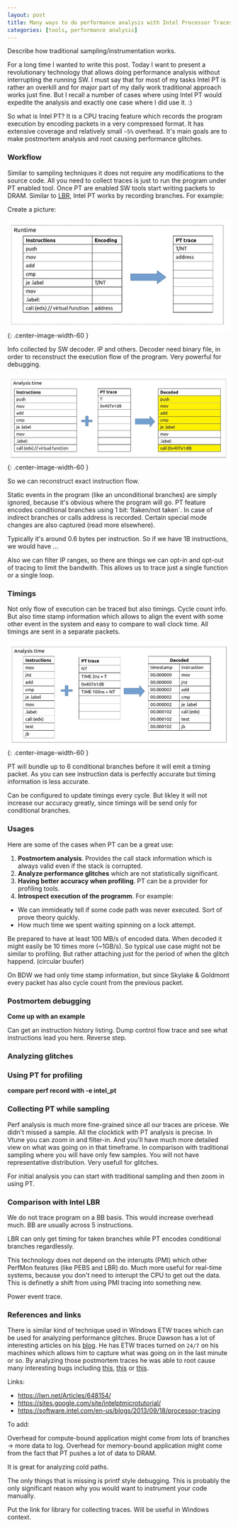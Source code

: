 ```yaml
---
layout: post
title: Many ways to do performance analysis with Intel Processor Traces.
categories: [tools, performance analysis]
---
```


Describe how traditional sampling/instrumentation works.

For a long time I wanted to write this post. Today I want to present a revolutionary technology that allows doing performance analysis without interrupting the running SW. I must say that for most of my tasks Intel PT is rather an overkill and for major part of my daily work traditional approach works just fine. But I recall a number of cases where using Intel PT would expedite the analysis and exactly one case where I did use it. :)

So what is Intel PT? It is a CPU tracing feature which records the program execution by encoding packets in a very compressed format. It has extensive coverage and relatively small `~5%` overhead. It's main goals are to make postmortem analysis and root causing performance glitches. 

### Workflow

Similar to sampling techniques it does not require any modifications to the source code. All you need to collect traces is just to run the program under PT enabled tool. Once PT are enabled SW tools start writing packets to DRAM. Similar to [LBR](link), Intel PT works by recording branches. For example:

Create a picture:

![](/img/posts/IntelPT/encoding.jpg){: .center-image-width-60 }

Info collected by SW decoder. IP and others. Decoder need binary file, in order to reconstruct the execution flow of the program. Very powerful for debugging.

![](/img/posts/IntelPT/decoding.jpg){: .center-image-width-60 }

So we can reconstruct exact instruction flow.

Static events in the program (like an unconditional branches) are simply ignored, because it's obvious where the program will go. PT feature encodes conditional branches using 1 bit: 1taken/not taken`. In case of indirect branches or calls address is recorded.
Certain special mode changes are also captured (read more elsewhere).

Typically it's around 0.6 bytes per instruction. So if we have 1B instructions, we would have ...

Also we can filter IP ranges, so there are things we can opt-in and opt-out of tracing to limit the bandwith. This allows us to trace just a single function or a single loop.

### Timings

Not only flow of execution can be traced but also timings. Cycle count info. But also time stamp information which allows to align the event with some other event in the system and easy to compare to wall clock time. All timings are sent in a separate packets.

![](/img/posts/IntelPT/timings.jpg){: .center-image-width-60 }

PT will bundle up to 6 conditional branches before it will emit a timing packet. As you can see instruction data is perfectly accurate but timing information is less accurate.

Can be configured to update timings every cycle. But likley it will not increase our accuracy greatly, since timings will be send only for conditional branches.

### Usages

Here are some of the cases when PT can be a great use:

1. **Postmortem analysis**. Provides the call stack information which is always valid even if the stack is corrupted.
2. **Analyze performance glitches** which are not statistically significant.
3. **Having better accuracy when profiling**. PT can be a provider for profiling tools.
4. **Introspect execution of the programm**. For example:
* We can immideatly tell if some code path was never executed. Sort of prove theory quickly.
* How much time we spent waiting spinning on a lock attempt.

Be prepared to have at least 100 MB/s of encoded data. When decoded it might easily be 10 times more (~1GB/s). So typical use case might not be similar to profiling. But rather attaching just for the period of when the glitch happend. (circular buufer)

On BDW we had only time stamp information, but since Skylake & Goldmont every packet has also cycle count from the previous packet.

### Postmortem debugging 

**Come up with an example**

Can get an instruction history listing. Dump control flow trace and see what instructions lead you here.
Reverse step.

### Analyzing glitches

### Using PT for profiling

**compare perf record with -e intel_pt**

### Collecting PT while sampling

Perf analysis is much more fine-grained since all our traces are pricese. We didn't missed a sample. All the clocktick with PT analysis is precise.
In Vtune you can zoom in and filter-in. And you'll have much more detailed view on what was going on in that timeframe. In comparison with traditional sampling where you will have only few samples. You will not have representative distribution. Very usefull for glitches. 

For initial analysis you can start with traditional sampling and then zoom in using PT.

### Comparison with Intel LBR

We do not trace program on a BB basis. This would increase overhead much. BB are usually across 5 instructions.

LBR can only get timing for taken branches while PT encodes conditional branches regardlessly.

This technology does not depend on the interupts (PMI) which other PerfMon features (like PEBS and LBR) do. Much more useful for real-time systems, because you don't need to interupt the CPU to get out the data. This is definetly a shift from using PMI tracing into something new.

Power event trace.

### References and links

There is similar kind of technique used in Windows ETW traces which can be used for analyzing performance glitches. Bruce Dawson has a lot of interesting articles on his [blog](https://randomascii.wordpress.com/). He has ETW traces turned on `24/7` on his machines which allows him to capture what was going on in the last minute or so. By analyzing those postmortem traces he was able to root cause many interesting bugs including [this](https://randomascii.wordpress.com/2012/09/04/windows-slowdown-investigated-and-identified/), [this](https://randomascii.wordpress.com/2016/03/08/power-wastage-on-an-idle-laptop/) or [this](https://randomascii.wordpress.com/2018/08/16/24-core-cpu-and-i-cant-type-an-email-part-one/).

Links:
* https://lwn.net/Articles/648154/
* https://sites.google.com/site/intelptmicrotutorial/
* https://software.intel.com/en-us/blogs/2013/09/18/processor-tracing

To add:

Overhead for compute-bound application might come from lots of branches -> more data to log. Overhead for memory-bound application might come from the fact that PT pushes a lot of data to DRAM.

It is great for analyzing cold paths.

The only things that is missing is printf style debugging. This is probably the only significant reason why you would want to instrument your code manually.

Put the link for library for collecting traces. Will be useful in Windows context.
